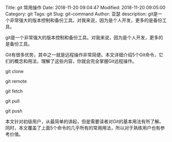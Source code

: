 Title: git 常用操作
Date: 2018-11-20 09:04:47
Modified: 2018-11-20 09:05:00
Category: git
Tags: git
Slug: git-command
Author: 亚瑟
description: git是一个非常强大的版本控制和备份工具。对我来说，因为是个人开发，更多的是备份工具。

git是一个非常强大的版本控制和备份工具。对我来说，因为是个人开发，更多的是备份工具。

Git有很多优势，其中之一就是远程操作非常简便。本文详细介绍5个Git命令，它们的概念和用法，理解了这些内容，你就会完全掌握Git远程操作。

git clone

git remote

git fetch

git pull

git push

本文针对初级用户，从最简单的讲起，但是需要读者对Git的基本用法有所了解。同时，本文覆盖了上面5个命令的几乎所有的常用用法，所以对于熟练用户也有参考价值。




